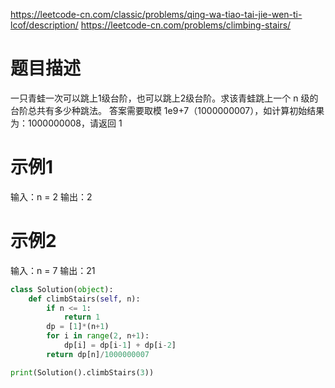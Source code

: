 
https://leetcode-cn.com/classic/problems/qing-wa-tiao-tai-jie-wen-ti-lcof/description/
https://leetcode-cn.com/problems/climbing-stairs/
# 题目描述
一只青蛙一次可以跳上1级台阶，也可以跳上2级台阶。求该青蛙跳上一个 n 级的台阶总共有多少种跳法。
答案需要取模 1e9+7（1000000007），如计算初始结果为：1000000008，请返回 1

# 示例1
输入：n = 2
输出：2

# 示例2
输入：n = 7
输出：21


```python
class Solution(object):
    def climbStairs(self, n):
        if n <= 1:
            return 1
        dp = [1]*(n+1)
        for i in range(2, n+1):
            dp[i] = dp[i-1] + dp[i-2]
        return dp[n]/1000000007

print(Solution().climbStairs(3)) 
```
